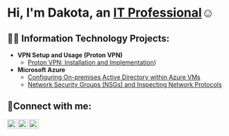 <h1>Hi, I'm Dakota, an <a href="https://www.linkedin.com/in/dakota-caston-518718291/">IT Professional</a>☺</h1>

<h2>👨‍💻 Information Technology Projects:</h2>

- <b>VPN Setup and Usage (Proton VPN)</b>
  - [Proton VPN: Installation and Implementation](https://github.com/DJcaston76/protonvpn-installation))
- <b>Microsoft Azure</b>
  - [Configuring On-premises Active Directory within Azure VMs](https://github.com/DJcaston76/configure-ad)
  - [Network Security Groups (NSGs) and Inspecting Network Protocols](https://github.com/DJcaston76/azure-network-protocols)

<h2>🤳Connect with me:</h2>

[<img align="left" alt="Dakota | Twitter" width="22px" src="https://cdn.jsdelivr.net/npm/simple-icons@v3/icons/twitter.svg" />][twitter]
[<img align="left" alt="Dakota | LinkedIn" width="22px" src="https://cdn.jsdelivr.net/npm/simple-icons@v3/icons/linkedin.svg" />][linkedin]
[<img align="left" alt="Dakota | Instagram" width="22px" src="https://cdn.jsdelivr.net/npm/simple-icons@v3/icons/instagram.svg" />][instagram]

[twitter]: https://twitter.com/dakota_caston
[instagram]: https://www.instagram.com/castt.dakota
[linkedin]: https://www.linkedin.com/in/dakota-caston-518718291/
